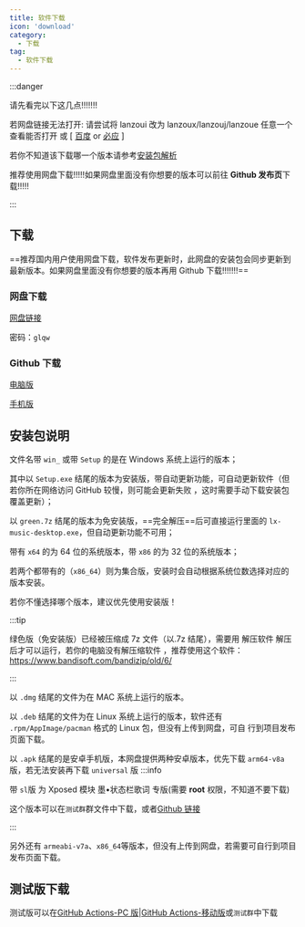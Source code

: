 ```yaml
---
title: 软件下载
icon: 'download'
category:
  - 下载
tag:
  - 软件下载
---
```


:::danger

请先看完以下这几点!!!!!!!

若网盘链接无法打开:
请尝试将 lanzoui 改为 lanzoux/lanzouj/lanzoue 任意一个查看能否打开 或 \[
[百度](https://www.baidu.com/s?wd=蓝奏云链接打不开) or [必应](https://cn.bing.com/search?q=蓝奏云链接打不开) \]

若你不知道该下载哪一个版本请参考[安装包解析](#安装包说明)

推荐使用网盘下载!!!!!如果网盘里面没有你想要的版本可以前往 **Github 发布页**下载!!!!!

:::

## 下载

==推荐国内用户使用网盘下载，软件发布更新时，此网盘的安装包会同步更新到最新版本。如果网盘里面没有你想要的版本再用 Github 下载!!!!!!!==

### 网盘下载

[网盘链接](https://www.lanzoui.com/b0bf2cfa/)

密码：`glqw`

### Github 下载

[电脑版](https://github.com/lyswhut/lx-music-desktop/releases)

[手机版](https://github.com/lyswhut/lx-music-mobile/releases)

## 安装包说明

文件名带 `win_` 或带 `Setup` 的是在 Windows 系统上运行的版本；

其中以 `Setup.exe` 结尾的版本为安装版，带自动更新功能，可自动更新软件（但若你所在网络访问 GitHub 较慢，则可能会更新失败
，这时需要手动下载安装包覆盖更新）；

以 `green.7z` 结尾的版本为免安装版，==完全解压==后可直接运行里面的 `lx-music-desktop.exe`，但自动更新功能不可用；

带有 `x64` 的为 64 位的系统版本，带 `x86` 的为 32 位的系统版本；

若两个都带有的（`x86_64`）则为集合版，安装时会自动根据系统位数选择对应的版本安装。

若你不懂选择哪个版本，建议优先使用安装版！

:::tip

绿色版（免安装版）已经被压缩成 7z 文件（以.7z 结尾），需要用 解压软件 解压后才可以运行，若你的电脑没有解压缩软件
，推荐使用这个软件：<https://www.bandisoft.com/bandizip/old/6/>

:::

以 `.dmg` 结尾的文件为在 MAC 系统上运行的版本。

以 `.deb` 结尾的文件为在 Linux 系统上运行的版本，软件还有 `.rpm/AppImage/pacman` 格式的 Linux 包，但没有上传到网盘，可自
行到项目发布页面下载。

以 `.apk` 结尾的是安卓手机版，本网盘提供两种安卓版本，优先下载 `arm64-v8a` 版，若无法安装再下载 `universal` 版
:::info

带 `sl`版 为 Xposed 模块 墨•状态栏歌词 专版(需要 **root** 权限，不知道不要下载)

这个版本可以在`测试群`群文件中下载，或者[Github 链接](https://github.com/lyswhut/lx-music-mobile/actions/workflows/statusbar-lyric.yml)

:::

另外还有 `armeabi-v7a`、`x86_64`等版本，但没有上传到网盘，若需要可自行到项目发布页面下载。

## 测试版下载

测试版可以在[GitHub Actions-PC 版](https://github.com/lyswhut/lx-music-desktop/actions)|[GitHub Actions-移动版](https://github.com/lyswhut/lx-music-mobile/actions)或`测试群`中下载
